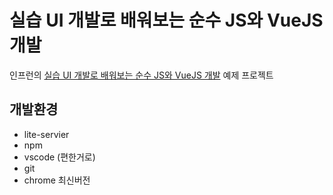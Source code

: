 # 실습 UI 개발로 배워보는 순수 JS와 VueJS 개발
인프런의 [실습 UI 개발로 배워보는 순수 JS와 VueJS 개발](https://www.inflearn.com/course/%EC%88%9C%EC%88%98js-vuejs-%EA%B0%9C%EB%B0%9C-%EA%B0%95%EC%A2%8C/) 예제 프로젝트

## 개발환경
* lite-servier
* npm
* vscode (편한거로)
* git
* chrome 최신버전
